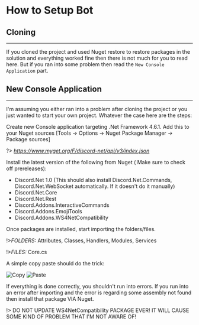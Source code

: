 # How to Setup Bot

## Cloning
---
If you cloned the project and used Nuget restore to restore packages in the solution and everything worked fine then there is not much for you to read here.
But if you ran into some problem then read the `New Console Application` part.

## New Console Application
---
I'm assuming you either ran into a problem after cloning the project or you just wanted to start your own project. Whatever the case here are the steps:

Create new Console application targeting .Net Framework 4.6.1. Add this to your Nuget sources [Tools -> Options -> Nuget Package Manager -> Package sources]

?> *https://www.myget.org/F/discord-net/api/v3/index.json*

Install the latest version of the following from Nuget ( Make sure to check off prereleases):
  - Discord.Net 1.0 (This should also install Discord.Net.Commands, Discord.Net.WebSocket automatically. If it doesn't do it manually)
  - Discord.Net.Core
  - Discord.Net.Rest
  - Discord.Addons.InteractiveCommands
  - Discord.Addons.EmojiTools
  - Discord.Addons.WS4NetCompatibility

Once packages are installed, start importing the folders/files.

!>*FOLDERS:* Attributes, Classes, Handlers, Modules, Services

!>*FILES:* Core.cs

A simple copy paste should do the trick:

![Copy](http://vvcap.com/img/9KYJEq6C9qH.png)
![Paste](http://vvcap.com/img/mAnGKIfu39O.png)

If everything is done correctly, you shouldn't run into errors. If you run into an error after importing and the error is regarding some assembly not found then install that package VIA Nuget.

!> DO NOT UPDATE WS4NetCompatibility PACKAGE EVER! IT WILL CAUSE SOME KIND OF PROBLEM THAT I'M NOT AWARE OF!
